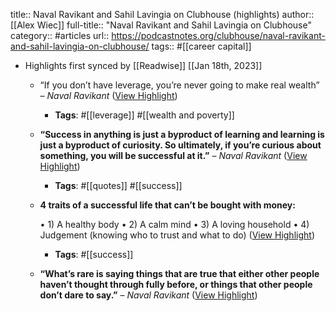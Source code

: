title:: Naval Ravikant and Sahil Lavingia on Clubhouse (highlights)
author:: [[Alex Wiec]]
full-title:: "Naval Ravikant and Sahil Lavingia on Clubhouse"
category:: #articles
url:: https://podcastnotes.org/clubhouse/naval-ravikant-and-sahil-lavingia-on-clubhouse/
tags:: #[[career capital]]

- Highlights first synced by [[Readwise]] [[Jan 18th, 2023]]
	- “If you don’t have leverage, you’re never going to make real wealth” – *Naval Ravikant* ([View Highlight](https://read.readwise.io/read/01gq280jzme6sk0286qgd4cqsp))
		- **Tags**: #[[leverage]] #[[wealth and poverty]]
	- **“Success in anything is just a byproduct of learning and learning is just a byproduct of curiosity. So ultimately, if you’re curious about something, you will be successful at it.”** – *Naval Ravikant* ([View Highlight](https://read.readwise.io/read/01gq280a9gbpwvpmke63hmgmcf))
		- **Tags**: #[[quotes]] #[[success]]
	- **4 traits of a successful life that can’t be bought with money:**
	  
	  •   1) A healthy body
	  •   2) A calm mind
	  •   3) A loving household
	  •   4) Judgement (knowing who to trust and what to do) ([View Highlight](https://read.readwise.io/read/01gq27zzpwr4ayj5pctahxcarq))
		- **Tags**: #[[success]]
	- **“What’s rare is saying things that are true that either other people haven’t thought through fully before, or things that other people don’t dare to say.”** – *Naval Ravikant* ([View Highlight](https://read.readwise.io/read/01gq281hx3b71gfd4hcgx7zdty))